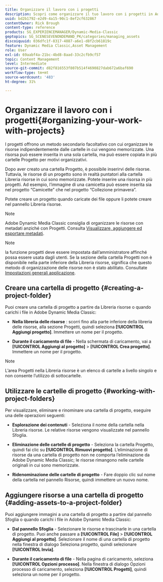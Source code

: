 ```yaml
---
title: Organizzare il lavoro con i progetti
description: Scopri come organizzare il tuo lavoro con i progetti in Adobe Dynamic Media Classic.
uuid: bd2b1792-e2d9-4a15-90c1-8ef2cf632867
contentOwner: Rick Brough
content-type: reference
products: SG_EXPERIENCEMANAGER/Dynamic-Media-Classic
geptopics: SG_SCENESEVENONDEMAND_PK/categories/managing_assets
discoiquuid: 036dfc1f-8317-4887-a6e1-d8f2cb61819c
feature: Dynamic Media Classic,Asset Management
role: User
exl-id: 69aabf4a-21bc-4bd8-8aad-33c2cfb9cf57
topic: Content Management
level: Intermediate
source-git-commit: d82f816553f807b514f4690827dab672a6baf690
workflow-type: tm+mt
source-wordcount: '483'
ht-degree: 31%

---
```


# Organizzare il lavoro con i progetti{#organizing-your-work-with-projects}

I progetti offrono un metodo secondario facoltativo con cui organizzare le risorse indipendentemente dalle cartelle in cui vengono memorizzate. Una risorsa può essere inserita in una sola cartella, ma può essere copiata in più cartelle Progetto per motivi organizzativi.

Dopo aver creato una cartella Progetto, è possibile inserirvi delle risorse. Tuttavia, le risorse di un progetto sono in realtà puntatori alla cartella Libreria risorse in cui sono memorizzate. Potete inserire una risorsa in più progetti. Ad esempio, l’immagine di una camicetta può essere inserita sia nel progetto “Camicette” che nel progetto “Collezione primavera”.

Potete creare un progetto quando caricate dei file oppure li potete creare nel pannello Libreria risorse.

>[!NOTE]
>
>Adobe Dynamic Media Classic consiglia di organizzare le risorse con metadati anziché con Progetti. Consulta [Visualizzare, aggiungere ed esportare metadati](viewing-adding-exporting-metadata.md).

>[!NOTE]
>
>la funzione progetti deve essere impostata dall’amministratore affinché possa essere usata dagli utenti. Se la sezione della cartella Progetti non è disponibile nella parte inferiore della Libreria risorse, significa che questo metodo di organizzazione delle risorse non è stato abilitato. Consultate [Impostazioni generali applicazione](application-setup.md#general-settings).

## Creare una cartella di progetto {#creating-a-project-folder}

Puoi creare una cartella di progetto a partire da Libreria risorse o quando carichi i file in Adobe Dynamic Media Classic:

* **Nella libreria delle risorse** : scorri fino alla parte inferiore della libreria delle risorse, alla sezione Progetti, quindi seleziona **[!UICONTROL Aggiungi progetto]**. Immettere un nome per il progetto.

* **Durante il caricamento di file** - Nella schermata di caricamento, vai a **[!UICONTROL Aggiungi al progetto]** > **[!UICONTROL Crea progetto]**. Immettere un nome per il progetto.

>[!NOTE]
>
>L’area Progetti nella Libreria risorse è un elenco di cartelle a livello singolo e non consente l’utilizzo di sottocartelle.

## Utilizzare le cartelle di progetto {#working-with-project-folders}

Per visualizzare, eliminare e rinominare una cartella di progetto, eseguire una delle operazioni seguenti:

* **Esplorazione dei contenuti** - Seleziona il nome della cartella nella Libreria risorse. Le relative risorse vengono visualizzate nel pannello Sfoglia.

* **Eliminazione delle cartelle di progetto** - Seleziona la cartella Progetto, quindi fai clic su **[!UICONTROL Rimuovi progetto]**. L’eliminazione di risorse da una cartella di progetto non ne comporta l’eliminazione da Adobe Dynamic Media Classic; le risorse rimangono nelle cartelle originali in cui sono memorizzate.

* **Ridenominazione delle cartelle di progetto** - Fare doppio clic sul nome della cartella nel pannello Risorse, quindi immettere un nuovo nome.

## Aggiungere risorse a una cartella di progetto {#adding-assets-to-a-project-folder}

Puoi aggiungere immagini a una cartella di progetto a partire dal pannello Sfoglia o quando carichi i file in Adobe Dynamic Media Classic:

* **Dal pannello Sfoglia** - Selezionare le risorse e trascinarle in una cartella di progetto. Puoi anche passare a **[!UICONTROL File]** > **[!UICONTROL Aggiungi al progetto]**. Selezionare il nome di una cartella di progetto nella finestra di dialogo Seleziona progetto, quindi selezionare **[!UICONTROL Invia]**.

* **Durante il caricamento di file** - Nella pagina di caricamento, seleziona **[!UICONTROL Opzioni processo]**. Nella finestra di dialogo Opzioni processo di caricamento, seleziona **[!UICONTROL Progetti]**, quindi seleziona un nome per il progetto.
